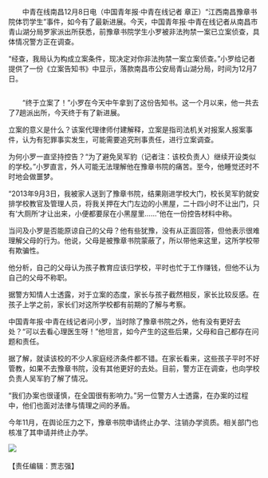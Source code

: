 <p>　　中青在线南昌12月8日电（中国青年报·中青在线记者 章正）“江西南昌豫章书院体罚学生”事件，如今有了最新进展。今天，中国青年报·中青在线记者从南昌市青山湖分局罗家派出所获悉，前豫章书院学生小罗被非法拘禁一案已立案侦查，具体情况警方正在调查。<span id="more-8789"></span></p>
<p>“经查，我局认为构成立案条件，现决定对你非法拘禁一案立案侦查。”小罗给记者提供了一份《立案告知书》中显示，落款南昌市公安局青山湖分局，时间为12月7日。</p>
<p align="center"><img id="12203935" title="" src="https://www.iaders.com/wp-content/uploads/2019/11/8ace8-IMG00ffe812caae46274735830.jpg" data-bd-imgshare-binded="1" border="0" align="middle"></p>
<p>　　“终于立案了！”小罗在今天中午拿到了这份告知书。这一个月以来，他一共去了7趟派出所，今天终于有了新进展。</p>
<p>立案的意义是什么？该案代理律师付建解释，立案是指司法机关对报案人报案事件，认为有犯罪事实发生，可能需要追究刑事责任，进行立案调查。</p>
<p>为何小罗一直坚持控告？“为了避免吴军豹（记者注：该校负责人）继续开设类似的学校。”小罗直言，外人可能无法理解他在豫章书院的痛苦。至今，他睡觉还时不时地会做噩梦。</p>
<p>“2013年9月3日，我被家人送到了豫章书院，结果刚进学校大门，校长吴军豹就安排学校教官及管理人员，将我关押在大门左边的小黑屋，二十四小时不让出门，只有‘大厕所’才让出来，小便都要尿在小黑屋里……”他在一份控告材料中称。</p>
<p>当问及小罗是否能原谅自己的父母？他有些犹豫，没有从正面回答，但他表示很难理解父母的行为。他说，父母是被豫章书院蒙蔽了，所以带他来这里，这所学校带有欺骗性。</p>
<p>他分析，自己的父母认为孩子教育应该归学校，平时也忙于工作赚钱，但他不认为自己的父母不称职。</p>
<p>据警方知情人士透露，对于立案的态度，家长与孩子截然相反，家长比较反感。在孩子上学之前，家长们对这所学校都有前期的了解与考察。</p>
<p>中国青年报·中青在线记者问小罗，当时除了豫章书院之外，他有没有更好去处？“可以去看心理医生呀！”他坦言，如今产生的这些后果，父母和自己都存在问题和责任。</p>
<p>据了解，就读该校的不少人家庭经济条件都不错。在家长看来，这些孩子平时不好管教，如果不去豫章书院，没有其他更好的去处。目前，警方正在调查，也向学校负责人吴军豹了解了情况。</p>
<p>“我们办案也很谨慎，在全国很有影响力。”另一位警方人士透露，在办案的过程中，他们也面对法律与情理之间的矛盾。</p>
<p>今年11月，在舆论压力之下，豫章书院申请终止办学、注销办学资质。相关部门也核准了其申请并终止办学。</p>
<div><a href="http://app.cyol.com/" target="_blank" rel="noopener"><img src="https://www.iaders.com/wp-content/uploads/2019/11/8a0f7-adimg_app.jpg" data-bd-imgshare-binded="1"></a></div>
<div class="clear">&nbsp;</div>
</div>
<div>【责任编辑：贾志强】</div>